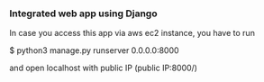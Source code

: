 ### Integrated web app using Django

In case you access this app via aws ec2 instance, you have to run

$ python3 manage.py runserver 0.0.0.0:8000

and open localhost with public IP (public IP:8000/)
